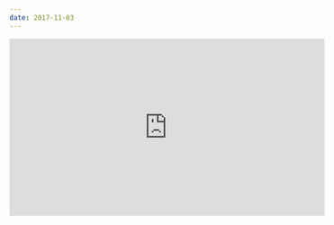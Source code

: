 ```yaml
---
date: 2017-11-03
---
```


<iframe width="560" height="315" src="https://www.youtube.com/embed/mE49u3hK2js?rel=0" frameborder="0" allowfullscreen></iframe>
